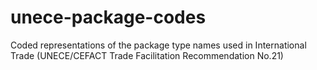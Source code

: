 # unece-package-codes
Coded representations of the package type names used in International Trade (UNECE/CEFACT Trade Facilitation Recommendation No.21)
